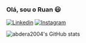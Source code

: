 ### Olá, sou o Ruan 😃

[![Linkedin](https://img.shields.io/badge/LinkedIn-0077B5?style=for-the-badge&logo=linkedin&logoColor=white)](https://www.linkedin.com/in/ruansantossla/) [![Instagram](https://img.shields.io/badge/Instagram-E4405F?style=for-the-badge&logo=instagram&logoColor=white)](https://www.instagram.com/ruan_sant0s7/?next=%2F)

![abdera2004's GitHub stats](https://github-readme-stats.vercel.app/api?username=abdera2004&show_icons=true&theme=radical)
